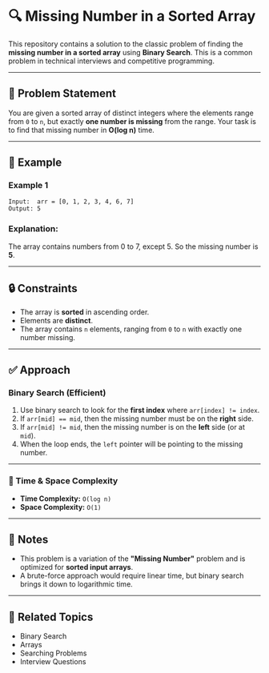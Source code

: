 # 🔍 Missing Number in a Sorted Array

This repository contains a solution to the classic problem of finding the **missing number in a sorted array** using **Binary Search**. This is a common problem in technical interviews and competitive programming.

---

## 🧩 Problem Statement

You are given a sorted array of distinct integers where the elements range from `0` to `n`, but exactly **one number is missing** from the range. Your task is to find that missing number in **O(log n)** time.

---

## 🧠 Example

### Example 1

```
Input:  arr = [0, 1, 2, 3, 4, 6, 7]
Output: 5
```

### Explanation:
The array contains numbers from 0 to 7, except 5. So the missing number is **5**.

---

## 🔒 Constraints

- The array is **sorted** in ascending order.
- Elements are **distinct**.
- The array contains `n` elements, ranging from `0` to `n` with exactly one number missing.

---

## ✅ Approach

### Binary Search (Efficient)

1. Use binary search to look for the **first index** where `arr[index] != index`.
2. If `arr[mid] == mid`, then the missing number must be on the **right** side.
3. If `arr[mid] != mid`, then the missing number is on the **left** side (or at `mid`).
4. When the loop ends, the `left` pointer will be pointing to the missing number.

---

### 🧠 Time & Space Complexity

- **Time Complexity:** `O(log n)`
- **Space Complexity:** `O(1)`

---

## 📌 Notes

- This problem is a variation of the **"Missing Number"** problem and is optimized for **sorted input arrays**.
- A brute-force approach would require linear time, but binary search brings it down to logarithmic time.

---

## 📂 Related Topics

- Binary Search
- Arrays
- Searching Problems
- Interview Questions

